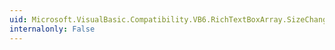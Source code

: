 ```yaml
---
uid: Microsoft.VisualBasic.Compatibility.VB6.RichTextBoxArray.SizeChanged
internalonly: False
---
```


